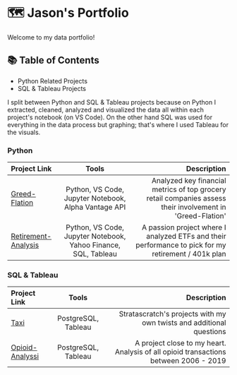 # 🗺️ Jason's Portfolio

Welcome to my data portfolio! 

## 📚 Table of Contents

- Python Related Projects
- SQL & Tableau Projects
  
I split between Python and SQL & Tableau projects because on Python I extracted, cleaned, analyzed and visualized the data all within each project's notebook (on VS Code). On the other hand SQL was used for everything in the data process but graphing; that's where I used Tableau for the visuals.

### Python

| Project Link | Tools | Description |
|:-----------|:------------:|------------:|
| [Greed-Flation](https://github.com/JasonSTLee/Greed-Flation) | Python, VS Code, Jupyter Notebook, Alpha Vantage API | Analyzed key financial metrics of top grocery retail companies assess their involvement in 'Greed-Flation' |
| [Retirement-Analysis]([https://github.com/JasonSTLee/Greed-Flation](https://github.com/JasonSTLee/Retirement-Analysis)) | Python, VS Code, Jupyter Notebook, Yahoo Finance, SQL, Tableau | A passion project where I analyzed ETFs and their performance to pick for my retirement / 401k plan |

### SQL & Tableau

| Project Link | Tools | Description |
|:-----------|:------------:|------------:|
| [Taxi]([https://github.com/JasonSTLee/Greed-Flation](https://github.com/JasonSTLee/Taxi-Project)) | PostgreSQL, Tableau | Stratascratch's projects with my own twists and additional questions |
| [Opioid-Analyssi]([https://github.com/JasonSTLee/Greed-Flation](https://github.com/JasonSTLee/Retirement-Analysis)) | PostgreSQL, Tableau | A project close to my heart. Analysis of all opioid transactions between 2006 - 2019 |
